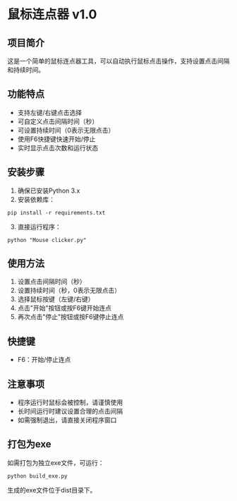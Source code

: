 # 鼠标连点器 v1.0

## 项目简介
这是一个简单的鼠标连点器工具，可以自动执行鼠标点击操作，支持设置点击间隔和持续时间。

## 功能特点
- 支持左键/右键点击选择
- 可自定义点击间隔时间（秒）
- 可设置持续时间（0表示无限点击）
- 使用F6快捷键快速开始/停止
- 实时显示点击次数和运行状态

## 安装步骤
1. 确保已安装Python 3.x
2. 安装依赖库：
```
pip install -r requirements.txt
```
3. 直接运行程序：
```
python "Mouse clicker.py"
```

## 使用方法
1. 设置点击间隔时间（秒）
2. 设置持续时间（秒，0表示无限点击）
3. 选择鼠标按键（左键/右键）
4. 点击"开始"按钮或按F6键开始连点
5. 再次点击"停止"按钮或按F6键停止连点

## 快捷键
- F6：开始/停止连点

## 注意事项
- 程序运行时鼠标会被控制，请谨慎使用
- 长时间运行时建议设置合理的点击间隔
- 如需强制退出，请直接关闭程序窗口

## 打包为exe
如需打包为独立exe文件，可运行：
```
python build_exe.py
```
生成的exe文件位于dist目录下。